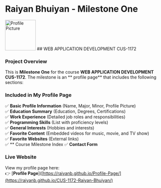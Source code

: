 # Raiyan Bhuiyan - Milestone One  
<img src="https://camo.githubusercontent.com/35c48ab82aa617dae3a6acde151bba4eda61d94ae051a021f851f44a7b040362/68747470733a2f2f6d656469612e6c6963646e2e636f6d2f646d732f696d6167652f76322f443536303341514738643751734b4d464632412f70726f66696c652d646973706c617970686f746f2d736872696e6b5f3830305f3830302f70726f66696c652d646973706c617970686f746f2d736872696e6b5f3830305f3830302f302f313730393038303636313739303f653d3137343336333834303026763d6265746126743d55536b58747739356f44425a785343787a4c4f35554c376d3370376d713736486a424f72714a7664674438" alt="Profile Picture" width="100" height="100">
## WEB APPLICATION DEVELOPMENT CUS-1172  

### **Project Overview**  
This is **Milestone One** for the course **WEB APPLICATION DEVELOPMENT CUS-1172**. The milestone is an ** profile page** that includes the following sections:  

### **Included in My Profile Page**  
✅ **Basic Profile Information** (Name, Major, Minor, Profile Picture)  
✅ **Education Summary** (Education, Degrees, Certifications)  
✅ **Work Experience** (Detailed job roles and responsibilities)  
✅ **Programming Skills** (List with proficiency levels)  
✅ **General Interests** (Hobbies and interests)  
✅ **Favorite Content** (Embedded videos for music, movie, and TV show)  
✅ **Favorite Websites** (External links)  
✅ ** Course Milestone Index 
✅ **Contact Form**  

### **Live Website**  
View my profile page here:  
👉 [**Profile Page**]([https://raiyanb.github.io/Profile-Page/](https://raiyanb.github.io/CUS-1172-Raiyan-Bhuiyan/)  



